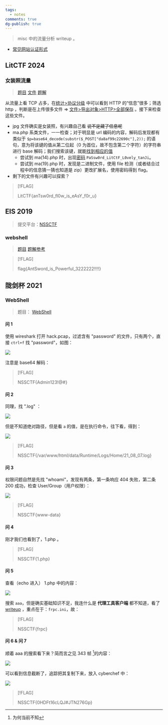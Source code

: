 ```yaml
---
tags:
  - notes
comments: true
dg-publish: true
---
```


> misc 中的流量分析 writeup 。

- [常见网站认证形式](https://devv.ai/search?threadId=dy1c8qcr5gxs)

## LitCTF 2024

### 女装照流量

> [题目](https://www.nssctf.cn/problem/5621) [文件](attachments/ez_flow.zip) [题解](https://www.nssctf.cn/note/set/7338)

从流量上看 TCP 占多，在[统计>协议分级](attachments/Flow_analysis-8.png) 中可以看到 HTTP 的“信息”很多；筛选 http ，判断是在上传很多文件 => [文件>导出对象>HTTP>全部保存](attachments/Flow_analysis-9.png) 。接下来检查这些文件。

- jpg 文件确实是女装照，有兴趣自己看 ~~说不定藏了信息呢~~
- ma.php 系类文件，一一检查；对于明显是 url 编码的内容，解码后发现都有类似于 `$p=base64_decode(substr($_POST["da8af99c22690c"],2));` 的语句，意为将该键的值从第二位起（0 为首位，故不包含第二个字符）的字符串进行 base 解码；我们搜索该键，就能[找到相应的值](attachments/Flow_analysis-10.png)
    - 尝试到 ma(14).php 时，出现[密码](attachments/Flow_analysis-11.png) `PaSsw0rd_LitCtF_L0vely_tanJi`。
    - 尝试到 ma(19).php 时，发现是二进制文件，使用 file 检测（或者结合过程中的信息猜一猜也知道是 zip）更改扩展名，使用密码得到 flag。
- 剩下的文件有兴趣可以探索？

> [!FLAG]
>
> LitCTF{anTsw0rd_fl0w_is_eAsY_f0r_u}

## EIS 2019

> 提交平台：[NSSCTF](https://www.nssctf.cn/problem/)
### webshell

> [题目](https://www.nssctf.cn/problem/1266) [题解参考](https://blog.csdn.net/weixin_45446164/article/details/131998099)

> [!FLAG]
>
> flag{AntSword_is_Powerful_3222222!!!!}

## 陇剑杯 2021

### WebShell

> 题目： [WebShell](attachments/Flow_analysis-4.png)

#### 问 1

使用 wireshark 打开 hack.pcap，过滤含有 "password" 的文件，只有两个，直接 `ctrl+f` 找 "password"，如图：

![](attachments/Flow_analysis.png)

注意是 base64 解码：

> [!FLAG]
>
> NSSCTF{Admin123!@#}

#### 问 2

同理，找 ".log" ：

![](attachments/Flow_analysis-1.png)

但是不知道绝对路径，但是看 `a` 的值，是在执行命令，往下看，得到：

![](attachments/Flow_analysis-2.png)

> [!FLAG]
>
> NSSCTF{/var/www/html/data/Runtime/Logs/Home/21_08_07.log}

#### 问 3

权限问题自然是先找 "whoami"，发现有两条，第一条响应 404 失败，第二条 200 成功，检查 User/Group（用户权限）：

![](attachments/Flow_analysis-3.png)

> [!FLAG]
>
> NSSCTF{www-data}

#### 问 4

刚才我们也看到了，1.php 。

> [!FLAG]
>
> NSSCTF{1.php}

#### 问 5

查看（echo 进入） 1.php 中的内容：

![](attachments/Flow_analysis-5.png)

搜索 `aaa`，但是确实基础知识不足，我连什么是 **代理工具客户端** 都不知道，看了 [writeup](https://www.nssctf.cn/note/set/7719) ，重点在于：`frpc.ini`，故：

> [!FLAG]
>
> NSSCTF{frpc}

#### 问 6 & 问 7

顺着 aaa 的搜索看下来？简而言之见 343 帧 [^1]的内容：

![](attachments/Flow_analysis-6.png)

[^1]: 为何当前不知

可以看到信息截断了，追踪把其复制下来，放入 cyberchef 中：

![](attachments/Flow_analysis-7.png)

> [!FLAG]
>
> NSSCTF{0HDFt16cLQJ#JTN276Gp}